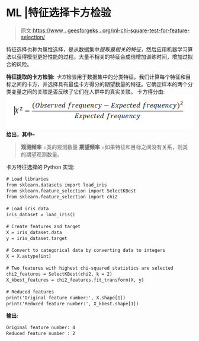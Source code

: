 # ML |特征选择卡方检验

> 原文:[https://www . geesforgeks . org/ml-chi-square-test-for-feature-selection/](https://www.geeksforgeeks.org/ml-chi-square-test-for-feature-selection/)

特征选择也称为属性选择，是从数据集中*提取最相关的特征*，然后应用机器学习算法以获得模型更好性能的过程。大量不相关的特征会成倍增加训练时间，增加过拟合的风险。

**特征提取的卡方检验:**
*卡方*检验用于数据集中的分类特征。我们计算每个特征和目标之间的卡方，并选择具有最佳卡方得分的期望数量的特征。它确定样本的两个分类变量之间的关联是否反映了它们在人群中的真实关联。
卡方得分由:
![](img/897a0155c4992a7d9985644afc6e5b5f.png)
**给出，其中–**

> **观测频率** =类的观测数量
> **期望频率** =如果特征和目标之间没有关系，则类的期望观测数量。

卡方特征选择的 Python 实现:

```
# Load libraries
from sklearn.datasets import load_iris
from sklearn.feature_selection import SelectKBest
from sklearn.feature_selection import chi2

# Load iris data
iris_dataset = load_iris()

# Create features and target
X = iris_dataset.data
y = iris_dataset.target

# Convert to categorical data by converting data to integers
X = X.astype(int)

# Two features with highest chi-squared statistics are selected
chi2_features = SelectKBest(chi2, k = 2)
X_kbest_features = chi2_features.fit_transform(X, y)

# Reduced features
print('Original feature number:', X.shape[1])
print('Reduced feature number:', X_kbest.shape[1])
```

**输出:**

```
Original feature number: 4
Reduced feature number : 2
```